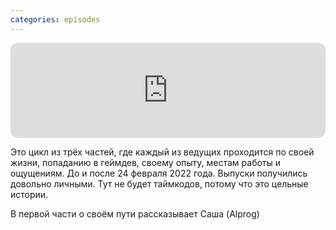 ```yaml
---
categories: episodes
---
```


<iframe style="border-radius:12px" src="https://open.spotify.com/embed/episode/0HgjgzNyJ3R1qvAEya23a8?utm_source=generator" width="100%" height="152" frameBorder="0" allowfullscreen="" allow="autoplay; clipboard-write; encrypted-media; fullscreen; picture-in-picture" loading="lazy"></iframe>

Это цикл из трёх частей, где каждый из ведущих проходится по своей жизни, попаданию в геймдев, своему опыту, местам работы и ощущениям. До и после 24 февраля 2022 года. 
Выпуски получились довольно личными. Тут не будет таймкодов, потому что это цельные истории.

В первой части о своём пути рассказывает Саша (Alprog)